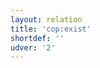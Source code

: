 ```yaml
---
layout: relation
title: 'cop:exist'
shortdef: ''
udver: '2'
---
```

<!-- Interlanguage links updated Út zář 29 20:43:14 CEST 2020 -->
